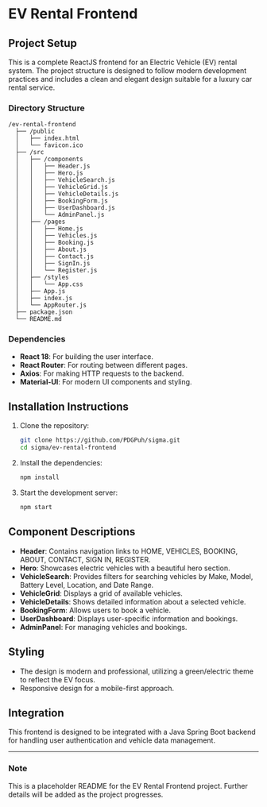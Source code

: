 # EV Rental Frontend

## Project Setup

This is a complete ReactJS frontend for an Electric Vehicle (EV) rental system. The project structure is designed to follow modern development practices and includes a clean and elegant design suitable for a luxury car rental service. 

### Directory Structure

```
/ev-rental-frontend
  ├── /public
  │   ├── index.html
  │   └── favicon.ico
  ├── /src
  │   ├── /components
  │   │   ├── Header.js
  │   │   ├── Hero.js
  │   │   ├── VehicleSearch.js
  │   │   ├── VehicleGrid.js
  │   │   ├── VehicleDetails.js
  │   │   ├── BookingForm.js
  │   │   ├── UserDashboard.js
  │   │   └── AdminPanel.js
  │   ├── /pages
  │   │   ├── Home.js
  │   │   ├── Vehicles.js
  │   │   ├── Booking.js
  │   │   ├── About.js
  │   │   ├── Contact.js
  │   │   ├── SignIn.js
  │   │   └── Register.js
  │   ├── /styles
  │   │   └── App.css
  │   ├── App.js
  │   ├── index.js
  │   └── AppRouter.js
  ├── package.json
  └── README.md
```

### Dependencies

- **React 18**: For building the user interface.
- **React Router**: For routing between different pages.
- **Axios**: For making HTTP requests to the backend.
- **Material-UI**: For modern UI components and styling.

## Installation Instructions

1. Clone the repository:
   ```bash
   git clone https://github.com/PDGPuh/sigma.git
   cd sigma/ev-rental-frontend
   ```

2. Install the dependencies:
   ```bash
   npm install
   ```

3. Start the development server:
   ```bash
   npm start
   ```

## Component Descriptions

- **Header**: Contains navigation links to HOME, VEHICLES, BOOKING, ABOUT, CONTACT, SIGN IN, REGISTER.
- **Hero**: Showcases electric vehicles with a beautiful hero section.
- **VehicleSearch**: Provides filters for searching vehicles by Make, Model, Battery Level, Location, and Date Range.
- **VehicleGrid**: Displays a grid of available vehicles.
- **VehicleDetails**: Shows detailed information about a selected vehicle.
- **BookingForm**: Allows users to book a vehicle.
- **UserDashboard**: Displays user-specific information and bookings.
- **AdminPanel**: For managing vehicles and bookings.

## Styling

- The design is modern and professional, utilizing a green/electric theme to reflect the EV focus.
- Responsive design for a mobile-first approach.

## Integration

This frontend is designed to be integrated with a Java Spring Boot backend for handling user authentication and vehicle data management.

---

### Note
This is a placeholder README for the EV Rental Frontend project. Further details will be added as the project progresses.